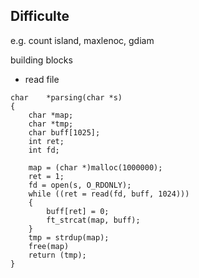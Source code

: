 ## Difficulte
e.g. count island, maxlenoc, gdiam

building blocks

- read file
```
char	*parsing(char *s)
{
	char *map;
	char *tmp;
	char buff[1025];
	int ret;
	int fd;

	map = (char *)malloc(1000000);
	ret = 1;
	fd = open(s, O_RDONLY);
	while ((ret = read(fd, buff, 1024)))
	{
		buff[ret] = 0;
		ft_strcat(map, buff);
	}
	tmp = strdup(map);
	free(map)
	return (tmp);
}
```